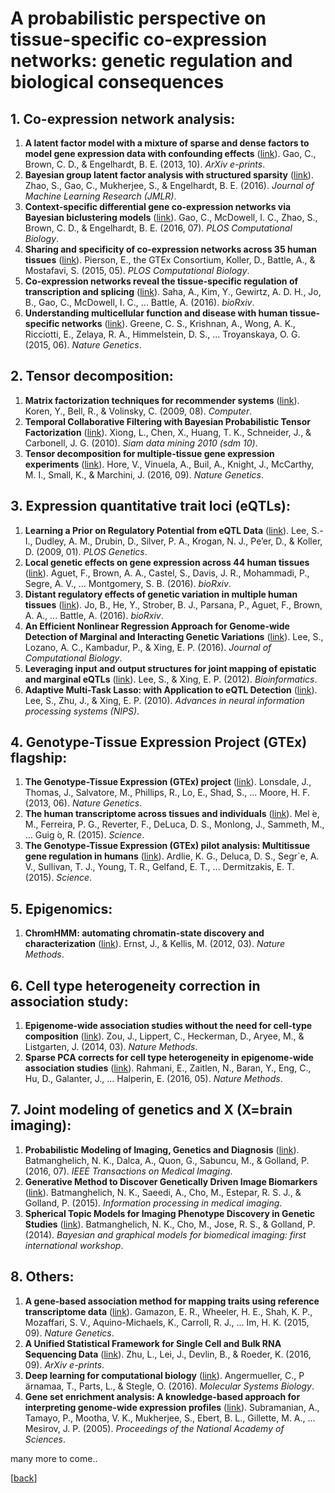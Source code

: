 
# A probabilistic perspective on tissue-specific co-expression networks: genetic regulation and biological consequences


## 1. Co-expression network analysis:
1. **A latent factor model with a mixture of sparse and dense factors to model gene expression data with confounding effects** ([link](https://arxiv.org/abs/1310.4792)). Gao, C., Brown, C. D., & Engelhardt, B. E. (2013, 10). *ArXiv e-prints*.
1. **Bayesian group latent factor analysis with structured sparsity** ([link](http://jmlr.org/papers/volume17/14-472/14-472.pdf)). Zhao, S., Gao, C., Mukherjee, S., & Engelhardt, B. E. (2016). *Journal of Machine Learning Research (JMLR)*.
1. **Context-specific differential gene co-expression networks via Bayesian biclustering models** ([link](http://journals.plos.org/ploscompbiol/article?id=10.1371/journal.pcbi.1004791)). Gao, C., McDowell, I. C., Zhao, S., Brown, C. D., & Engelhardt, B. E. (2016, 07). *PLOS Computational Biology*.
1. **Sharing and specificity of co-expression networks across 35 human tissues** ([link](http://journals.plos.org/ploscompbiol/article?id=10.1371/journal.pcbi.1004220)). Pierson, E., the GTEx Consortium, Koller, D., Battle, A., & Mostafavi, S. (2015, 05). *PLOS Computational Biology*.
1. **Co-expression networks reveal the tissue-specific regulation of transcription and splicing** ([link](http://biorxiv.org/content/early/2016/10/02/078741)). Saha, A., Kim, Y., Gewirtz, A. D. H., Jo, B., Gao, C., McDowell, I. C., ... Battle, A. (2016). *bioRxiv*.
1. **Understanding multicellular function and disease with human tissue-specific networks** ([link](https://www.nature.com/ng/journal/v47/n6/full/ng.3259.html)). Greene, C. S., Krishnan, A., Wong, A. K., Ricciotti, E., Zelaya, R. A., Himmelstein, D. S., ... Troyanskaya, O. G. (2015, 06). *Nature Genetics*.

## 2. Tensor decomposition:
1. **Matrix factorization techniques for recommender systems** ([link](http://ieeexplore.ieee.org/document/5197422/)). Koren, Y., Bell, R., & Volinsky, C. (2009, 08). *Computer*.
1. **Temporal Collaborative Filtering with Bayesian Probabilistic Tensor Factorization** ([link](https://www.cs.cmu.edu/~jgc/publication/PublicationPDF/Temporal_Collaborative_Filtering_With_Bayesian_Probabilidtic_Tensor_Factorization.pdf)). Xiong, L., Chen, X., Huang, T. K., Schneider, J., & Carbonell, J. G. (2010). *Siam data mining 2010 (sdm 10)*.
1. **Tensor decomposition for multiple-tissue gene expression experiments** ([link](http://www.nature.com/ng/journal/v48/n9/full/ng.3624.html)). Hore, V., Vinuela, A., Buil, A., Knight, J., McCarthy, M. I., Small, K., & Marchini, J. (2016, 09). *Nature Genetics*.

## 3. Expression quantitative trait loci (eQTLs):
1. **Learning a Prior on Regulatory Potential from eQTL Data** ([link](http://journals.plos.org/plosgenetics/article?id=10.1371/journal.pgen.1000358)). Lee, S.-I., Dudley, A. M., Drubin, D., Silver, P. A., Krogan, N. J., Pe’er, D., & Koller, D. (2009, 01). *PLOS Genetics*.
1. **Local genetic effects on gene expression across 44 human tissues** ([link](http://biorxiv.org/content/early/2016/09/09/074450)). Aguet, F., Brown, A. A., Castel, S., Davis, J. R., Mohammadi, P., Segre, A. V., ... Montgomery, S. B. (2016). *bioRxiv*.
1. **Distant regulatory effects of genetic variation in multiple human tissues** ([link](http://biorxiv.org/content/early/2016/09/09/074419)). Jo, B., He, Y., Strober, B. J., Parsana, P., Aguet, F., Brown, A. A., ... Battle, A. (2016). *bioRxiv*.
1. **An Efficient Nonlinear Regression Approach for Genome-wide Detection of Marginal and Interacting Genetic Variations** ([link](http://online.liebertpub.com/doi/10.1089/cmb.2015.0202)). Lee, S., Lozano, A. C., Kambadur, P., & Xing, E. P. (2016). *Journal of Computational Biology*.
1. **Leveraging input and output structures for joint mapping of epistatic and marginal eQTLs** ([link](https://academic.oup.com/bioinformatics/article/28/12/i137/269401/Leveraging-input-and-output-structures-for-joint)). Lee, S., & Xing, E. P. (2012). *Bioinformatics*.
1. **Adaptive Multi-Task Lasso: with Application to eQTL Detection** ([link](http://www.cs.cmu.edu/~seunghak/NIPS2010_0499.pdf)). Lee, S., Zhu, J., & Xing, E. P. (2010). *Advances in neural information processing systems (NIPS)*.

## 4. Genotype-Tissue Expression Project (GTEx) flagship:
1. **The Genotype-Tissue Expression (GTEx) project** ([link](http://www.nature.com/ng/journal/v45/n6/full/ng.2653.html)). Lonsdale, J., Thomas, J., Salvatore, M., Phillips, R., Lo, E., Shad, S., ... Moore, H. F. (2013, 06). *Nature Genetics*.
1. **The human transcriptome across tissues and individuals** ([link](http://science.sciencemag.org/content/348/6235/660)). Mel ́e, M., Ferreira, P. G., Reverter, F., DeLuca, D. S., Monlong, J., Sammeth, M., ... Guig ́o, R. (2015). *Science*.
1. **The Genotype-Tissue Expression (GTEx) pilot analysis: Multitissue gene regulation in humans** ([link](http://science.sciencemag.org/content/348/6235/648)). Ardlie, K. G., Deluca, D. S., Segr`e, A. V., Sullivan, T. J., Young, T. R., Gelfand, E. T., ... Dermitzakis, E. T. (2015). *Science*.

## 5. Epigenomics:
1. **ChromHMM: automating chromatin-state discovery and characterization** ([link](http://www.nature.com/nmeth/journal/v9/n3/full/nmeth.1906.html)). Ernst, J., & Kellis, M. (2012, 03). *Nature Methods*.

## 6. Cell type heterogeneity correction in association study:
1. **Epigenome-wide association studies without the need for cell-type composition** ([link](http://www.nature.com/nmeth/journal/v11/n3/full/nmeth.2815.html)). Zou, J., Lippert, C., Heckerman, D., Aryee, M., & Listgarten, J. (2014, 03). *Nature Methods*.
1. **Sparse PCA corrects for cell type heterogeneity in epigenome-wide association studies** ([link](http://www.nature.com/nmeth/journal/v13/n5/full/nmeth.3809.html)). Rahmani, E., Zaitlen, N., Baran, Y., Eng, C., Hu, D., Galanter, J., ... Halperin, E. (2016, 05). *Nature Methods*.

## 7. Joint modeling of genetics and X (X=brain imaging):
1. **Probabilistic Modeling of Imaging, Genetics and Diagnosis** ([link](http://ieeexplore.ieee.org/document/7404010/)). Batmanghelich, N. K., Dalca, A., Quon, G., Sabuncu, M., & Golland, P. (2016, 07). *IEEE Transactions on Medical Imaging*.
1. **Generative Method to Discover Genetically Driven Image Biomarkers** ([link](https://link.springer.com/chapter/10.1007/978-3-319-19992-4_3)). Batmanghelich, N. K., Saeedi, A., Cho, M., Estepar, R. S. J., & Golland, P. (2015). *Information processing in medical imaging*.
1. **Spherical Topic Models for Imaging Phenotype Discovery in Genetic Studies** ([link](https://www.ncbi.nlm.nih.gov/pmc/articles/PMC4337963/)). Batmanghelich, N. K., Cho, M., Jose, R. S., & Golland, P. (2014). *Bayesian and graphical models for biomedical imaging: first international workshop*.

## 8. Others:
1. **A gene-based association method for mapping traits using reference transcriptome data** ([link](http://www.nature.com/ng/journal/v47/n9/full/ng.3367.html)). Gamazon, E. R., Wheeler, H. E., Shah, K. P., Mozaffari, S. V., Aquino-Michaels, K., Carroll, R. J., ... Im, H. K. (2015, 09). *Nature Genetics*.
1. **A Unified Statistical Framework for Single Cell and Bulk RNA Sequencing Data** ([link](https://arxiv.org/abs/1609.08028)). Zhu, L., Lei, J., Devlin, B., & Roeder, K. (2016, 09). *ArXiv e-prints*.
1. **Deep learning for computational biology** ([link](http://msb.embopress.org/content/12/7/878)). Angermueller, C., P ̈arnamaa, T., Parts, L., & Stegle, O. (2016). *Molecular Systems Biology*.
1. **Gene set enrichment analysis: A knowledge-based approach for interpreting genome-wide expression profiles** ([link](http://www.pnas.org/content/102/43/15545.abstract)). Subramanian, A., Tamayo, P., Mootha, V. K., Mukherjee, S., Ebert, B. L., Gillette, M. A., ... Mesirov, J. P. (2005). *Proceedings of the National Academy of Sciences*.



many more to come..

[[back](http://shuo-yang.com)]
